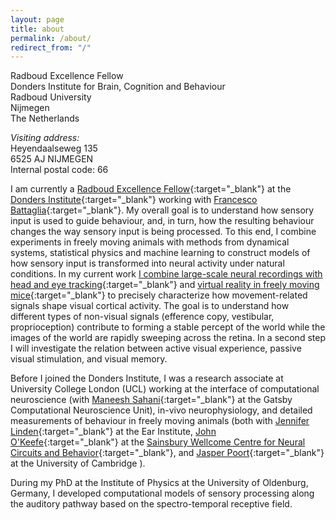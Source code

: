 ```yaml
---
layout: page
title: about
permalink: /about/
redirect_from: "/"
---
```


Radboud Excellence Fellow  
Donders Institute for Brain, Cognition and Behaviour  
Radboud University  
Nijmegen  
The Netherlands  

*Visiting address:*  
Heyendaalseweg 135  
6525 AJ NIJMEGEN  
Internal postal code: 66  

I am currently a [Radboud Excellence Fellow](http://www.ru.nl/excellence){:target="_blank"} at the [Donders Institute](https://www.ru.nl/donders/){:target="_blank"} working with [Francesco Battaglia](https://www.ru.nl/english/people/battaglia-f/){:target="_blank"}. My overall goal is to understand how sensory input is used to guide behaviour, and, in turn, how the resulting behaviour changes the way sensory input is being processed. To this end, I combine experiments in freely moving animals with methods from dynamical systems, statistical physics and machine learning to construct models of how sensory input is transformed into neural activity under natural conditions. In my current work [I combine large-scale neural recordings with head and eye tracking](https://www.cell.com/neuron/fulltext/S0896-6273(18)30822-5){:target="_blank"} and [virtual reality in freely moving mice](https://www.biorxiv.org/content/10.1101/161232v1){:target="_blank"} to precisely characterize how movement-related signals shape visual cortical activity. The goal is to understand how different types of non-visual signals (efference copy, vestibular, proprioception) contribute to forming a stable percept of the world while the images of the world are rapidly sweeping across the retina. In a second step I will investigate the relation between active visual experience, passive visual stimulation, and visual memory.

Before I joined the Donders Institute, I was a research associate at University College London (UCL) working at the interface of computational neuroscience (with [Maneesh Sahani](http://www.gatsby.ucl.ac.uk/%7Emaneesh){:target="_blank"} at the Gatsby Computational Neuroscience Unit), in-vivo neurophysiology, and detailed measurements of behaviour in freely moving animals (both with [Jennifer Linden](https://www.ucl.ac.uk/ear/research/profiles/linden){:target="_blank"} at the Ear Institute, [John O'Keefe](https://www.sainsburywellcome.org/web/groups/okeefe-lab){:target="_blank"} at the [Sainsbury Wellcome Centre for Neural Circuits and Behavior](https://www.sainsburywellcome.org/web/){:target="_blank"}, and [Jasper Poort](https://www.psychol.cam.ac.uk/research/groups/svl){:target="_blank"} at the University of Cambridge ).

During my PhD at the Institute of Physics at the University of Oldenburg, Germany, I developed computational models of sensory processing along the auditory pathway based on the spectro-temporal receptive field.
